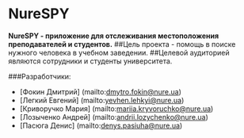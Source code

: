 # NureSPY
**NureSPY - приложение для отслеживания местоположения преподавателей и студентов.**
##Цель проекта - помощь в поиске нужного человека в учебном заведении.
##Целевой аудиторией являются сотрудники и студенты университета.

###Разработчики:
 * [Фокин Дмитрий] (mailto:dmytro.fokin@nure.ua)
 * [Легкий Евгений] (mailto:yevhen.lehkyi@nure.ua)
 * [Криворучко Мария] (mailto:mariia.kryvoruchko@nure.ua)
 * [Лозыченко Андрей] (mailto:andrii.lozychenko@nure.ua)
 * [Пасюга Денис] (mailto:denys.pasiuha@nure.ua)
 

